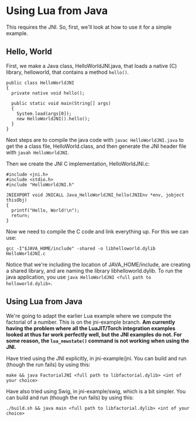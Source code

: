 # Using Lua from Java

This requires the JNI. So, first, we'll look at how to use it for a simple example.

## Hello, World

First, we make a Java class, HelloWorldJNI.java, that loads a native (C) library, helloworld, that contains a method ```hello()```.

```
public class HelloWorldJNI 
{
  private native void hello();
 
  public static void main(String[] args) 
  {
    System.load(args[0]);
    new HelloWorldJNI().hello();  
  }
}
```

Next steps are to compile the java code with ```javac HelloWorldJNI.java``` to get the a class file, HelloWorld.class, and then generate the JNI header file with ```javah HelloWorldJNI```.

Then we create the JNI C implementation, HelloWorldJNI.c:

```
#include <jni.h>
#include <stdio.h>
#include "HelloWorldJNI.h"

JNIEXPORT void JNICALL Java_HelloWorldJNI_hello(JNIEnv *env, jobject thisObj)
{
  printf("Hello, World!\n");
  return;
}
```

Now we need to compile the C code and link everything up. For this we can use:

```gcc -I"$JAVA_HOME/include" -shared -o libhelloworld.dylib HelloWorldJNI.c```

Notice that we're including the location of JAVA_HOME/include, are creating a shared library, and are naming the library libhelloworld.dylib. To run the java application, you use ```java HelloWorldJNI <full path to helloworld.dylib>```.

## Using Lua from Java

We're going to adapt the earlier Lua example where we compute the factorial of a number. This is on the jni-example branch. **Am currently having the problem where all the LuaJIT/Torch integration examples looked at thus far work perfectly well, but the JNI examples do not. For some reason, the ```lua_newstate()``` command is not working when using the JNI.**

Have tried using the JNI explicitly, in jni-example/jni. You can build and run (though the run fails) by using this:

```make && java FactorialJNI <full path to libfactorial.dylib> <int of your choice>```

Have also tried using Swig, in jni-example/swig, which is a bit simpler. You can build and run (though the run fails) by using this:

```./build.sh && java main <full path to libfactorial.dylib> <int of your choice>```

